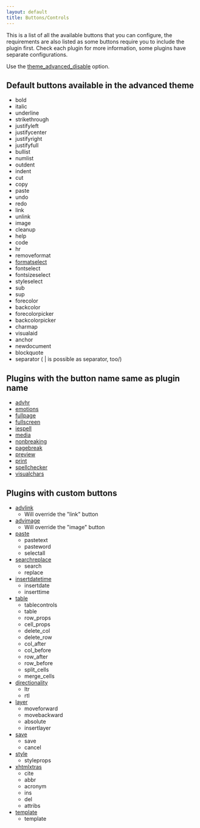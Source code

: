 ```yaml
---
layout: default
title: Buttons/Controls
---
```


This is a list of all the available buttons that you can configure, the requirements are also listed as some buttons require you to include the plugin first. Check each plugin for more information, some plugins have separate configurations.

Use the [theme_advanced_disable](https://www.tiny.cloud/docs-3x/reference/configuration/Configuration3x@theme_advanced_buttons_1_n/) option.

## Default buttons available in the advanced theme

*   bold
*   italic
*   underline
*   strikethrough
*   justifyleft
*   justifycenter
*   justifyright
*   justifyfull
*   bullist
*   numlist
*   outdent
*   indent
*   cut
*   copy
*   paste
*   undo
*   redo
*   link
*   unlink
*   image
*   cleanup
*   help
*   code
*   hr
*   removeformat
*   [formatselect](https://www.tiny.cloud/docs-3x/reference/configuration/Configuration3x@theme_advanced_blockformats/)
*   fontselect
*   fontsizeselect
*   styleselect
*   sub
*   sup
*   forecolor
*   backcolor
*   forecolorpicker
*   backcolorpicker
*   charmap
*   visualaid
*   anchor
*   newdocument
*   blockquote
*   separator ( | is possible as separator, too/)

## Plugins with the button name same as plugin name

*   [advhr](https://www.tiny.cloud/docs-3x/reference/plugins/Plugin3x@advhr/)
*   [emotions](https://www.tiny.cloud/docs-3x/reference/plugins/Plugin3x@emotions/)
*   [fullpage](https://www.tiny.cloud/docs-3x/reference/plugins/Plugin3x@fullpage/)
*   [fullscreen](https://www.tiny.cloud/docs-3x/reference/plugins/Plugin3x@fullscreen/)
*   [iespell](https://www.tiny.cloud/docs-3x/reference/plugins/Plugin3x@iespell/)
*   [media](https://www.tiny.cloud/docs-3x/reference/plugins/Plugin3x@media/)
*   [nonbreaking](https://www.tiny.cloud/docs-3x/reference/plugins/Plugin3x@nonbreaking/)
*   [pagebreak](https://www.tiny.cloud/docs-3x/reference/plugins/Plugin3x@pagebreak/)
*   [preview](https://www.tiny.cloud/docs-3x/reference/plugins/Plugin3x@preview/)
*   [print](https://www.tiny.cloud/docs-3x/reference/plugins/Plugin3x@print/)
*   [spellchecker](https://www.tiny.cloud/docs-3x/reference/plugins/Plugin3x@spellchecker/)
*   [visualchars](https://www.tiny.cloud/docs-3x/reference/plugins/Plugin3x@visualchars/)

## Plugins with custom buttons

*   [advlink](https://www.tiny.cloud/docs-3x/reference/plugins/Plugin3x@advlink/)
    *   Will override the "link" button
*   [advimage](https://www.tiny.cloud/docs-3x/reference/plugins/Plugin3x@advimage/)
    *   Will override the "image" button
*   [paste](https://www.tiny.cloud/docs-3x/reference/plugins/Plugin3x@paste/)
    *   pastetext
    *   pasteword
    *   selectall
*   [searchreplace](https://www.tiny.cloud/docs-3x/reference/plugins/Plugin3x@searchreplace/)
    *   search
    *   replace
*   [insertdatetime](https://www.tiny.cloud/docs-3x/reference/plugins/Plugin3x@insertdatetime/)
    *   insertdate
    *   inserttime
*   [table](https://www.tiny.cloud/docs-3x/reference/plugins/Plugin3x@table/)
    *   tablecontrols
    *   table
    *   row_props
    *   cell_props
    *   delete_col
    *   delete_row
    *   col_after
    *   col_before
    *   row_after
    *   row_before
    *   split_cells
    *   merge_cells
*   [directionality](https://www.tiny.cloud/docs-3x/reference/plugins/Plugin3x@directionality/)
    *   ltr
    *   rtl
*   [layer](https://www.tiny.cloud/docs-3x/reference/plugins/Plugin3x@layer/)
    *   moveforward
    *   movebackward
    *   absolute
    *   insertlayer
*   [save](https://www.tiny.cloud/docs-3x/reference/plugins/Plugin3x@save/)
    *   save
    *   cancel
*   [style](https://www.tiny.cloud/docs-3x/reference/plugins/Plugin3x@style/)
    *   styleprops
*   [xhtmlxtras](https://www.tiny.cloud/docs-3x/reference/plugins/Plugin3x@xhtmlxtras/)
    *   cite
    *   abbr
    *   acronym
    *   ins
    *   del
    *   attribs
*   [template](https://www.tiny.cloud/docs-3x/reference/plugins/Plugin3x@template/)
    *   template

